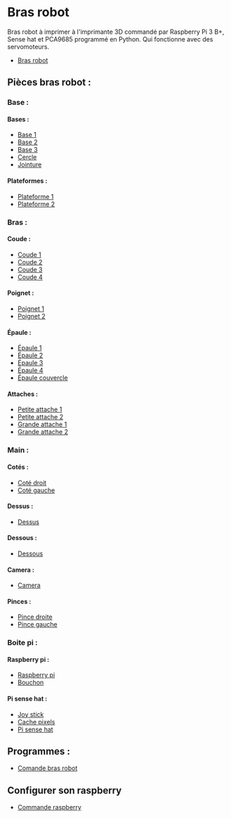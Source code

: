 # Bras robot

Bras robot à imprimer à l'imprimante 3D commandé par Raspberry Pi 3 B+, Sense hat et PCA9685 programmé en Python. Qui fonctionne avec des servomoteurs.

+ [Bras robot](https://github.com/matthieu-59/bras-robot/blob/master/pieces/bras%20robot%20assembl%C3%A9.stl)

## Pièces bras robot :

### Base :

#### Bases :

+ [Base 1](https://github.com/matthieu-59/bras-robot/blob/master/pieces/base%20bras%20robot%201%20(x1).stl)
+ [Base 2](https://github.com/matthieu-59/bras-robot/blob/master/pieces/base%20bras%20robot%202%20(x1).stl)
+ [Base 3](https://github.com/matthieu-59/bras-robot/blob/master/pieces/base_bras_robot_3_(x1).stl)
+ [Cercle](https://github.com/matthieu-59/bras-robot/blob/master/pieces/%20cercle%20bras%20robot%20(x1).stl)
+ [Jointure](https://github.com/matthieu-59/bras-robot/blob/master/pieces/jointure%20base.stl)

#### Plateformes :

+ [Plateforme 1](https://github.com/matthieu-59/bras-robot/blob/master/pieces/plateforme_bras_robot_1_(x1).stl)
+ [Plateforme 2](https://github.com/matthieu-59/bras-robot/blob/master/pieces/plateforme_bras_robot_2_(x1).stl)

### Bras :

#### Coude :

+ [Coude 1](https://github.com/matthieu-59/bras-robot/blob/master/pieces/coude_gauche_bras_robot_1_(x1).stl)
+ [Coude 2](https://github.com/matthieu-59/bras-robot/blob/master/pieces/coude_droit_bras_robot_2_(x1).stl)
+ [Coude 3](https://github.com/matthieu-59/bras-robot/blob/master/pieces/coude_gauche_bras_robot_3_(x1).stl)
+ [Coude 4](https://github.com/matthieu-59/bras-robot/blob/master/pieces/coude_droit_bras_robot_4_(x1).stl)

#### Poignet :

+ [Poignet 1](https://github.com/matthieu-59/bras-robot/blob/master/pieces/poignet_droit_bras_robot_1_(x1).stl)
+ [Poignet 2](https://github.com/matthieu-59/bras-robot/blob/master/pieces/poignet_gauche_bras_robot_2_(x1).stl)

#### Épaule :

+ [Épaule 1](https://github.com/matthieu-59/bras-robot/blob/master/pieces/epaule_bras_robot_1_(x1).stl)
+ [Épaule 2](https://github.com/matthieu-59/bras-robot/blob/master/pieces/epaule_bras_robot_2_(x1).stl)
+ [Épaule 3](https://github.com/matthieu-59/bras-robot/blob/master/pieces/epaule_droite_bras_robot_3_(x1).stl)
+ [Épaule 4](https://github.com/matthieu-59/bras-robot/blob/master/pieces/epaule_gauche_bras_robot_4_(x1).stl)
+ [Épaule couvercle](https://github.com/matthieu-59/bras-robot/blob/master/pieces/epaule%20couvercle%20(x2).stl)

#### Attaches :

+ [Petite attache 1](https://github.com/matthieu-59/bras-robot/blob/master/pieces/petite_atache_bras_robot_1_(x2).stl)
+ [Petite attache 2](https://github.com/matthieu-59/bras-robot/blob/master/pieces/petite_atache_bras_robot_2_(x2).stl)
+ [Grande attache 1](https://github.com/matthieu-59/bras-robot/blob/master/pieces/grande_atache_bras_robot_1_(x2).stl)
+ [Grande attache 2](https://github.com/matthieu-59/bras-robot/blob/master/pieces/grande_atache_bras_robot_2_(x2).stl)

### Main :

#### Cotés :

+ [Coté droit](https://github.com/matthieu-59/bras-robot/blob/master/pieces/cote_droit_main_bras_robot_(x1).stl)
+ [Coté gauche](https://github.com/matthieu-59/bras-robot/blob/master/pieces/cote_gauche_main_bras_robot_(x1).stl)

#### Dessus :

+ [Dessus](https://github.com/matthieu-59/bras-robot/blob/master/pieces/dessus_main_bras_robot_(x1).stl)

#### Dessous :

+ [Dessous](https://github.com/matthieu-59/bras-robot/blob/master/pieces/dessous_main_bras_robot_(x1).stl)

#### Camera :

+ [Camera](https://github.com/matthieu-59/bras-robot/blob/master/pieces/suport_camera_(x1).stl)

#### Pinces :

+ [Pince droite](https://github.com/matthieu-59/bras-robot/blob/master/pieces/pince_droite_bras_robot_(x1).stl)
+ [Pince gauche](https://github.com/matthieu-59/bras-robot/blob/master/pieces/pince_gauche_bras_robot_(x1).stl)

### Boite pi :

#### Raspberry pi :

+ [Raspberry pi](https://github.com/matthieu-59/bras-robot/blob/master/pieces/boite_rasbery_-_sense_hat_1.stl)
+ [Bouchon](https://github.com/matthieu-59/bras_robot/blob/master/pieces/bouchon%20boite%20rasbperry.stl)

#### Pi sense hat :

+ [Joy stick](https://github.com/matthieu-59/bras_robot/blob/master/pieces/joy%20stick%20sense%20hat.stl)
+ [Cache pixels](https://github.com/matthieu-59/bras_robot/blob/master/pieces/cache%20pixel%20sense%20hat.stl)
+ [Pi sense hat](https://github.com/matthieu-59/bras-robot/blob/master/pieces/boite_rasbery_-_sense_hat.stl)

## Programmes :

+ [Comande bras robot](https://github.com/MPi3D/comande_bras_robot)

## Configurer son raspberry

+ [Commande raspberry](https://github.com/MPi3D/Commades_raspberry)

